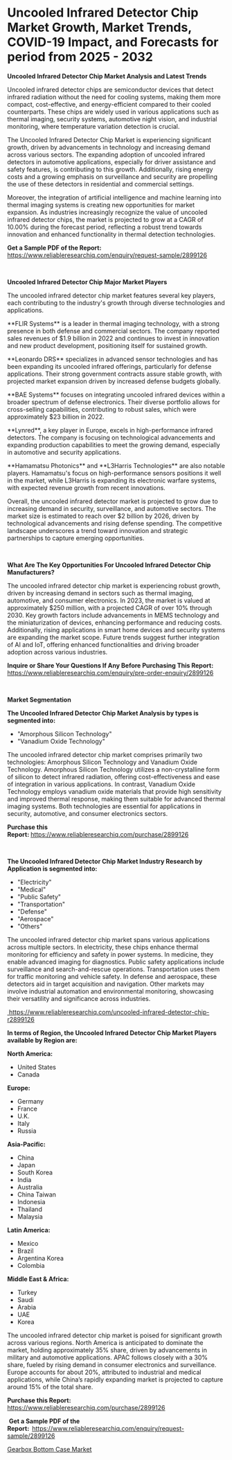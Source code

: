 <p><h1>Uncooled Infrared Detector Chip Market Growth, Market Trends, COVID-19 Impact, and Forecasts for period from 2025 - 2032</h1></p><p><strong>Uncooled Infrared Detector Chip Market Analysis and Latest Trends</strong></p>
<p><p>Uncooled infrared detector chips are semiconductor devices that detect infrared radiation without the need for cooling systems, making them more compact, cost-effective, and energy-efficient compared to their cooled counterparts. These chips are widely used in various applications such as thermal imaging, security systems, automotive night vision, and industrial monitoring, where temperature variation detection is crucial.</p><p>The Uncooled Infrared Detector Chip Market is experiencing significant growth, driven by advancements in technology and increasing demand across various sectors. The expanding adoption of uncooled infrared detectors in automotive applications, especially for driver assistance and safety features, is contributing to this growth. Additionally, rising energy costs and a growing emphasis on surveillance and security are propelling the use of these detectors in residential and commercial settings.</p><p>Moreover, the integration of artificial intelligence and machine learning into thermal imaging systems is creating new opportunities for market expansion. As industries increasingly recognize the value of uncooled infrared detector chips, the market is projected to grow at a CAGR of 10.00% during the forecast period, reflecting a robust trend towards innovation and enhanced functionality in thermal detection technologies.</p></p>
<p><strong>Get a Sample PDF of the Report:&nbsp;</strong> <a href="https://www.reliableresearchiq.com/enquiry/request-sample/2899126?utm_campaign=2458&utm_medium=2&utm_source=Github&utm_content=ia&utm_term=15032025&utm_id=uncooled-infrared-detector-chip">https://www.reliableresearchiq.com/enquiry/request-sample/2899126</a></p>
<p>&nbsp;</p>
<p><strong>Uncooled Infrared Detector Chip Major Market Players</strong></p>
<p><p>The uncooled infrared detector chip market features several key players, each contributing to the industry's growth through diverse technologies and applications. </p><p>**FLIR Systems** is a leader in thermal imaging technology, with a strong presence in both defense and commercial sectors. The company reported sales revenues of $1.9 billion in 2022 and continues to invest in innovation and new product development, positioning itself for sustained growth.</p><p>**Leonardo DRS** specializes in advanced sensor technologies and has been expanding its uncooled infrared offerings, particularly for defense applications. Their strong government contracts assure stable growth, with projected market expansion driven by increased defense budgets globally.</p><p>**BAE Systems** focuses on integrating uncooled infrared devices within a broader spectrum of defense electronics. Their diverse portfolio allows for cross-selling capabilities, contributing to robust sales, which were approximately $23 billion in 2022.</p><p>**Lynred**, a key player in Europe, excels in high-performance infrared detectors. The company is focusing on technological advancements and expanding production capabilities to meet the growing demand, especially in automotive and security applications.</p><p>**Hamamatsu Photonics** and **L3Harris Technologies** are also notable players. Hamamatsu's focus on high-performance sensors positions it well in the market, while L3Harris is expanding its electronic warfare systems, with expected revenue growth from recent innovations.</p><p>Overall, the uncooled infrared detector market is projected to grow due to increasing demand in security, surveillance, and automotive sectors. The market size is estimated to reach over $2 billion by 2026, driven by technological advancements and rising defense spending. The competitive landscape underscores a trend toward innovation and strategic partnerships to capture emerging opportunities.</p></p>
<p>&nbsp;</p>
<p><strong>What Are The Key Opportunities For Uncooled Infrared Detector Chip Manufacturers?</strong></p>
<p><p>The uncooled infrared detector chip market is experiencing robust growth, driven by increasing demand in sectors such as thermal imaging, automotive, and consumer electronics. In 2023, the market is valued at approximately $250 million, with a projected CAGR of over 10% through 2030. Key growth factors include advancements in MEMS technology and the miniaturization of devices, enhancing performance and reducing costs. Additionally, rising applications in smart home devices and security systems are expanding the market scope. Future trends suggest further integration of AI and IoT, offering enhanced functionalities and driving broader adoption across various industries.</p></p>
<p><strong>Inquire or Share Your Questions If Any Before Purchasing This Report:</strong> <a href="https://www.reliableresearchiq.com/enquiry/pre-order-enquiry/2899126?utm_campaign=2458&utm_medium=2&utm_source=Github&utm_content=ia&utm_term=15032025&utm_id=uncooled-infrared-detector-chip">https://www.reliableresearchiq.com/enquiry/pre-order-enquiry/2899126</a></p>
<p>&nbsp;</p>
<p><strong>Market Segmentation</strong></p>
<p><strong>The Uncooled Infrared Detector Chip Market Analysis by types is segmented into:</strong></p>
<p><ul><li>"Amorphous Silicon Technology"</li><li>"Vanadium Oxide Technology"</li></ul></p>
<p><p>The uncooled infrared detector chip market comprises primarily two technologies: Amorphous Silicon Technology and Vanadium Oxide Technology. Amorphous Silicon Technology utilizes a non-crystalline form of silicon to detect infrared radiation, offering cost-effectiveness and ease of integration in various applications. In contrast, Vanadium Oxide Technology employs vanadium oxide materials that provide high sensitivity and improved thermal response, making them suitable for advanced thermal imaging systems. Both technologies are essential for applications in security, automotive, and consumer electronics sectors.</p></p>
<p><strong>Purchase this Report:&nbsp;</strong><a href="https://www.reliableresearchiq.com/purchase/2899126?utm_campaign=2458&utm_medium=2&utm_source=Github&utm_content=ia&utm_term=15032025&utm_id=uncooled-infrared-detector-chip">https://www.reliableresearchiq.com/purchase/2899126</a></p>
<p>&nbsp;</p>
<p><strong>The Uncooled Infrared Detector Chip Market Industry Research by Application is segmented into:</strong></p>
<p><ul><li>"Electricity"</li><li>"Medical"</li><li>"Public Safety"</li><li>"Transportation"</li><li>"Defense"</li><li>"Aerospace"</li><li>"Others"</li></ul></p>
<p><p>The uncooled infrared detector chip market spans various applications across multiple sectors. In electricity, these chips enhance thermal monitoring for efficiency and safety in power systems. In medicine, they enable advanced imaging for diagnostics. Public safety applications include surveillance and search-and-rescue operations. Transportation uses them for traffic monitoring and vehicle safety. In defense and aerospace, these detectors aid in target acquisition and navigation. Other markets may involve industrial automation and environmental monitoring, showcasing their versatility and significance across industries.</p></p>
<p><a href="https://www.reliableresearchiq.com/uncooled-infrared-detector-chip-r2899126?utm_campaign=2458&utm_medium=2&utm_source=Github&utm_content=ia&utm_term=15032025&utm_id=uncooled-infrared-detector-chip">&nbsp;https://www.reliableresearchiq.com/uncooled-infrared-detector-chip-r2899126</a></p>
<p><strong>In terms of Region, the Uncooled Infrared Detector Chip Market Players available by Region are:</strong></p>
<p>
    <p> <strong> North America: </strong>
        <ul>
            <li>United States</li>
            <li>Canada</li>
        </ul>
        </p> 
    <p> <strong> Europe: </strong>
        <ul>
            <li>Germany</li>
            <li>France</li>
            <li>U.K.</li>
            <li>Italy</li>
            <li>Russia</li>
        </ul>
        </p> 
    <p> <strong> Asia-Pacific: </strong>
        <ul>
            <li>China</li>
            <li>Japan</li>
            <li>South Korea</li>
            <li>India</li>
            <li>Australia</li>
            <li>China Taiwan</li>
            <li>Indonesia</li>
            <li>Thailand</li>
            <li>Malaysia</li>
        </ul>
        </p> 
    <p> <strong> Latin America: </strong>
        <ul>
            <li>Mexico</li>
            <li>Brazil</li>
            <li>Argentina Korea</li>
            <li>Colombia</li>
        </ul>
        </p> 
    <p> <strong> Middle East & Africa: </strong>
        <ul>
            <li>Turkey</li>
            <li>Saudi</li>
            <li>Arabia</li>
            <li>UAE</li>
            <li>Korea</li>
        </ul>
    </p>
    </p>
<p><p>The uncooled infrared detector chip market is poised for significant growth across various regions. North America is anticipated to dominate the market, holding approximately 35% share, driven by advancements in military and automotive applications. APAC follows closely with a 30% share, fueled by rising demand in consumer electronics and surveillance. Europe accounts for about 20%, attributed to industrial and medical applications, while China’s rapidly expanding market is projected to capture around 15% of the total share.</p></p>
<p><strong>Purchase this Report: </strong><a href="https://www.reliableresearchiq.com/purchase/2899126?utm_campaign=2458&utm_medium=2&utm_source=Github&utm_content=ia&utm_term=15032025&utm_id=uncooled-infrared-detector-chip">https://www.reliableresearchiq.com/purchase/2899126</a></p>
<p>&nbsp;<strong>Get a Sample PDF of the Report:&nbsp;&nbsp;</strong><a href="https://www.reliableresearchiq.com/enquiry/request-sample/2899126?utm_campaign=2458&utm_medium=2&utm_source=Github&utm_content=ia&utm_term=15032025&utm_id=uncooled-infrared-detector-chip">https://www.reliableresearchiq.com/enquiry/request-sample/2899126</a></p>
<p><strong></strong></p>
<p><p><a href="https://github.com/maclarensidney/Market-Research-Report-List-1/blob/main/gearbox-bottom-case-market.md?utm_campaign=2458&utm_medium=2&utm_source=Github&utm_content=ia&utm_term=15032025&utm_id=uncooled-infrared-detector-chip">Gearbox Bottom Case Market</a></p></p>